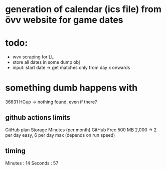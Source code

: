 # generation of calendar (ics file) from övv website for game dates


# todo:
* wvv scraping for LL
* store all dates in some dump obj
* input: start date -> get matches only from day x onwards

# something dumb happens with
36631 HCup -> nothing found, even if there?

## github actions limits

GitHub plan	Storage	Minutes (per month)
GitHub Free	500 MB	2,000
-> 2 per day easy, 6 per day max (depends on run speed)

## timing

Minutes           : 14
Seconds           : 57